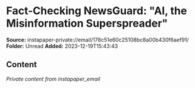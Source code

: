 # Fact-Checking NewsGuard: "AI, the Misinformation Superspreader"

**Source:** instapaper-private://email/178c51e60c25108bc8a00b430f6aef91/
**Folder:** Unread
**Added:** 2023-12-19T15:43:43




## Content
*Private content from instapaper_email*
